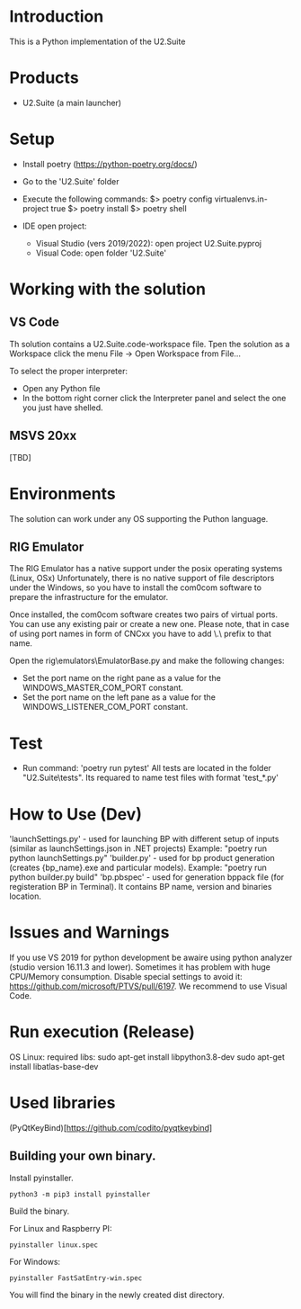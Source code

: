 # Introduction 
This is a Python implementation of the U2.Suite 

# Products
- U2.Suite (a main launcher)

# Setup
- Install poetry (https://python-poetry.org/docs/)
- Go to the 'U2.Suite' folder 
- Execute the following commands:
    $> poetry config virtualenvs.in-project true
    $> poetry install
    $> poetry shell

- IDE open project:
	+ Visual Studio (vers 2019/2022): open project U2.Suite.pyproj
	+ Visual Code: open folder 'U2.Suite'

# Working with the solution

## VS Code

Th solution contains a U2.Suite.code-workspace file. 
Tpen the solution as a Workspace click the menu File -> Open Workspace from File...

To select the proper interpreter:
- Open any Python file
- In the bottom right corner click the Interpreter panel and select the one you just have shelled.

## MSVS 20xx

[TBD]

# Environments

The solution can work under any OS supporting the Puthon language.

## RIG Emulator
 
The RIG Emulator has a native support under the posix operating systems (Linux, OSx)
Unfortunately, there is no native support of file descriptors under the Windows, so you have to install the com0com software to prepare the infrastructure for the emulator.

Once installed, the com0com software creates two pairs of virtual ports.
You can use any existing pair or create a new one.
Please note, that in case of using port names in form of CNCxx you have 
to add \\.\ prefix to that name.

Open the rig\emulators\EmulatorBase.py and make the following changes:
- Set the port name on the right pane as a value for the WINDOWS_MASTER_COM_PORT constant.
- Set the port name on the left pane as a value for the WINDOWS_LISTENER_COM_PORT constant.

# Test
- Run command: 'poetry run pytest'
All tests are located in the folder "U2.Suite\tests".
Its requared to name test files with format 'test_*.py'

# How to Use (Dev)
'launchSettings.py' - used for launching BP with different setup of inputs (similar as launchSettings.json in .NET projects)
Example: "poetry run python launchSettings.py"
'builder.py' - used for bp product generation (creates {bp_name}.exe and particular models).
Example: "poetry run python builder.py build"
'bp.pbspec' - used for generation bppack file (for registeration BP in Terminal). It contains BP name, version and binaries location.

# Issues and Warnings
If you use VS 2019 for python development be awaire using python analyzer (studio version 16.11.3 and lower). Sometimes it has problem with huge CPU/Memory consumption.
Disable special settings to avoid it: https://github.com/microsoft/PTVS/pull/6197. 
We recommend to use Visual Code.

# Run execution (Release)
OS Linux: required libs: 
                    sudo apt-get install libpython3.8-dev
                    sudo apt-get install libatlas-base-dev

# Used libraries

(PyQtKeyBind)[https://github.com/codito/pyqtkeybind]

## Building your own binary.

Install pyinstaller.

`python3 -m pip3 install pyinstaller`

Build the binary.

For Linux and Raspberry PI:

`pyinstaller linux.spec`

For Windows:

`pyinstaller FastSatEntry-win.spec`


You will find the binary in the newly created dist directory.

